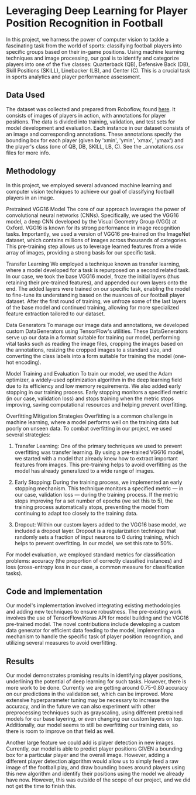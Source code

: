 # Leveraging Deep Learning for Player Position Recognition in Football
In this project, we harness the power of computer vision to tackle a fascinating task from the world of sports: classifying football players into specific groups based on their in-game positions. Using machine learning techniques and image processing, our goal is to identify and categorize players into one of the five classes: Quarterback (QB), Defensive Back (DB), Skill Positions (SKILL), Linebacker (LB), and Center (C). This is a crucial task in sports analytics and player performance assessment.

## Data Used
The dataset was collected and prepared from Roboflow, found [here](https://universe.roboflow.com/bronkscottema/football-players-zm06l/dataset/15). It consists of images of players in action, with annotations for player positions. The data is divided into training, validation, and test sets for model development and evaluation. Each instance in our dataset consists of an image and corresponding annotations. These annotations specify the bounding box for each player (given by 'xmin', 'ymin', 'xmax', 'ymax') and the player's class (one of QB, DB, SKILL, LB, C). See the _annotations.csv files for more info.

## Methodology
In this project, we employed several advanced machine learning and computer vision techniques to achieve our goal of classifying football players in an image.

Pretrained VGG16 Model
The core of our approach leverages the power of convolutional neural networks (CNNs). Specifically, we used the VGG16 model, a deep CNN developed by the Visual Geometry Group (VGG) at Oxford. VGG16 is known for its strong performance in image recognition tasks. Importantly, we used a version of VGG16 pre-trained on the ImageNet dataset, which contains millions of images across thousands of categories. This pre-training step allows us to leverage learned features from a wide array of images, providing a strong basis for our specific task.

Transfer Learning
We employed a technique known as transfer learning, where a model developed for a task is repurposed on a second related task. In our case, we took the base VGG16 model, froze the initial layers (thus retaining their pre-trained features), and appended our own layers onto the end. The added layers were trained on our specific task, enabling the model to fine-tune its understanding based on the nuances of our football player dataset. After the first round of training, we unfroze some of the last layers of the base model and continued training, allowing for more specialized feature extraction tailored to our dataset.

Data Generators
To manage our image data and annotations, we developed custom DataGenerators using TensorFlow's utilities. These DataGenerators serve up our data in a format suitable for training our model, performing vital tasks such as reading the image files, cropping the images based on the annotations, resizing the cropped images to a standard size, and converting the class labels into a form suitable for training the model (one-hot encoding).

Model Training and Evaluation
To train our model, we used the Adam optimizer, a widely-used optimization algorithm in the deep learning field due to its efficiency and low memory requirements. We also added early stopping in our training process. Early stopping monitors a specified metric (in our case, validation loss) and stops training when the metric stops improving, saving computational resources and helping prevent overfitting.

Overfitting Mitigation Strategies
Overfitting is a common challenge in machine learning, where a model performs well on the training data but poorly on unseen data. To combat overfitting in our project, we used several strategies:

1. Transfer Learning: One of the primary techniques we used to prevent overfitting was transfer learning. By using a pre-trained VGG16 model, we started with a model that already knew how to extract important features from images. This pre-training helps to avoid overfitting as the model has already generalized to a wide range of images.

2. Early Stopping: During the training process, we implemented an early stopping mechanism. This technique monitors a specified metric — in our case, validation loss — during the training process. If the metric stops improving for a set number of epochs (we set this to 5), the training process automatically stops, preventing the model from continuing to adapt too closely to the training data.

3. Dropout: Within our custom layers added to the VGG16 base model, we included a dropout layer. Dropout is a regularization technique that randomly sets a fraction of input neurons to 0 during training, which helps to prevent overfitting. In our model, we set this rate to 50%.

For model evaluation, we employed standard metrics for classification problems: accuracy (the proportion of correctly classified instances) and loss (cross-entropy loss in our case, a common measure for classification tasks).

## Code and Implementation
Our model's implementation involved integrating existing methodologies and adding new techniques to ensure robustness. The pre-existing work involves the use of TensorFlow/Keras API for model building and the VGG16 pre-trained model. The novel contributions include developing a custom data generator for efficient data feeding to the model, implementing a mechanism to handle the specific task of player position recognition, and utilizing several measures to avoid overfitting.

## Results
Our model demonstrates promising results in identifying player positions, underlining the potential of deep learning for such tasks. However, there is more work to be done. Currently we are getting around 0.75-0.80 accuracy on our predictions in the validation set, which can be improved. More extensive hyperparameter tuning may be necessary to increase the accuracy, and in the future we can also experiment with other preprocessing techniques such as grayscaling, using different pretrained models for our base layering, or even changing our custom layers on top. Additionally, our model seems to still be overfitting our training data, so there is room to improve on that field as well.

Another large feature we could add is player detection in new images. Currently, our model is able to predict player positions GIVEN a bounding box for a particular player and the overall image. However, adding a different player detection algorithm would allow us to simply feed a raw image of the football play, and draw bounding boxes around players using this new algorithm and identify their positions using the model we already have now. However, this was outside of the scope of our project, and we did not get the time to finish this.
